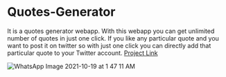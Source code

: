# Quotes-Generator
 It is a quotes generator webapp. With this webapp you can get unlimited number of quotes in just one click. If you like any particular quote and you want to post it on twitter so with just one click you can directly add that particular quote to your Twitter account.
 [Project Link](https://quotes-generator-of-shubh.netlify.app/)

![WhatsApp Image 2021-10-19 at 1 47 11 AM](https://user-images.githubusercontent.com/60169667/137804282-c9cbf4b4-4349-4c11-aa9e-4578516c734d.jpeg)
